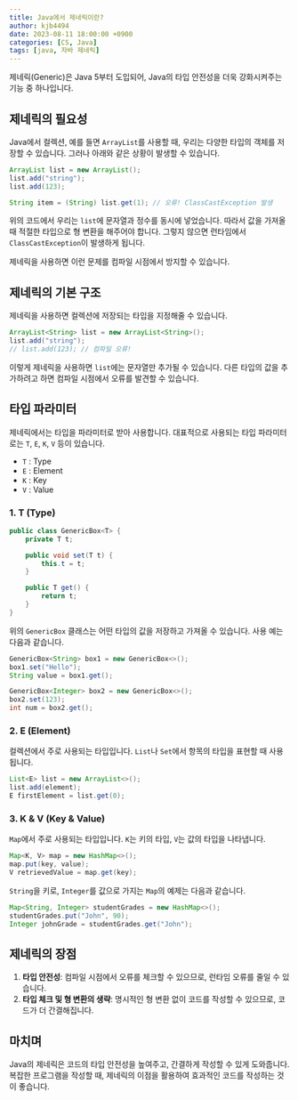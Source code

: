 ```yaml
---
title: Java에서 제네릭이란?
author: kjb4494
date: 2023-08-11 18:00:00 +0900
categories: [CS, Java]
tags: [java, 자바 제네릭]
---
```


제네릭(Generic)은 Java 5부터 도입되어, Java의 타입 안전성을 더욱 강화시켜주는 기능 중 하나입니다.

## 제네릭의 필요성

Java에서 컬렉션, 예를 들면 `ArrayList`를 사용할 때, 우리는 다양한 타입의 객체를 저장할 수 있습니다. 그러나 아래와 같은 상황이 발생할 수 있습니다.

```java
ArrayList list = new ArrayList();
list.add("string");
list.add(123);

String item = (String) list.get(1); // 오류! ClassCastException 발생
```

위의 코드에서 우리는 `list`에 문자열과 정수를 동시에 넣었습니다. 따라서 값을 가져올 때 적절한 타입으로 형 변환을 해주어야 합니다. 그렇지 않으면 런타임에서 `ClassCastException`이 발생하게 됩니다.

제네릭을 사용하면 이런 문제를 컴파일 시점에서 방지할 수 있습니다.

## 제네릭의 기본 구조

제네릭을 사용하면 컬렉션에 저장되는 타입을 지정해줄 수 있습니다.

```java
ArrayList<String> list = new ArrayList<String>();
list.add("string");
// list.add(123); // 컴파일 오류!
```

이렇게 제네릭을 사용하면 `list`에는 문자열만 추가될 수 있습니다. 다른 타입의 값을 추가하려고 하면 컴파일 시점에서 오류를 발견할 수 있습니다.

## 타입 파라미터

제네릭에서는 타입을 파라미터로 받아 사용합니다. 대표적으로 사용되는 타입 파라미터로는 `T`, `E`, `K`, `V` 등이 있습니다.

- `T` : Type
- `E` : Element
- `K` : Key
- `V` : Value

### 1. T (Type)

```java
public class GenericBox<T> {
    private T t;

    public void set(T t) {
        this.t = t;
    }

    public T get() {
        return t;
    }
}
```

위의 `GenericBox` 클래스는 어떤 타입의 값을 저장하고 가져올 수 있습니다. 사용 예는 다음과 같습니다.

```java
GenericBox<String> box1 = new GenericBox<>();
box1.set("Hello");
String value = box1.get();

GenericBox<Integer> box2 = new GenericBox<>();
box2.set(123);
int num = box2.get();
```

### 2. E (Element)

컬렉션에서 주로 사용되는 타입입니다. `List`나 `Set`에서 항목의 타입을 표현할 때 사용됩니다.

```java
List<E> list = new ArrayList<>();
list.add(element);
E firstElement = list.get(0);
```

### 3. K & V (Key & Value)

`Map`에서 주로 사용되는 타입입니다. `K`는 키의 타입, `V`는 값의 타입을 나타냅니다.

```java
Map<K, V> map = new HashMap<>();
map.put(key, value);
V retrievedValue = map.get(key);
```

`String`을 키로, `Integer`를 값으로 가지는 `Map`의 예제는 다음과 같습니다.

```java
Map<String, Integer> studentGrades = new HashMap<>();
studentGrades.put("John", 90);
Integer johnGrade = studentGrades.get("John");
```

## 제네릭의 장점

1. **타입 안전성**: 컴파일 시점에서 오류를 체크할 수 있으므로, 런타임 오류를 줄일 수 있습니다.
2. **타입 체크 및 형 변환의 생략**: 명시적인 형 변환 없이 코드를 작성할 수 있으므로, 코드가 더 간결해집니다.

## 마치며

Java의 제네릭은 코드의 타입 안전성을 높여주고, 간결하게 작성할 수 있게 도와줍니다. 복잡한 프로그램을 작성할 때, 제네릭의 이점을 활용하여 효과적인 코드를 작성하는 것이 좋습니다.
